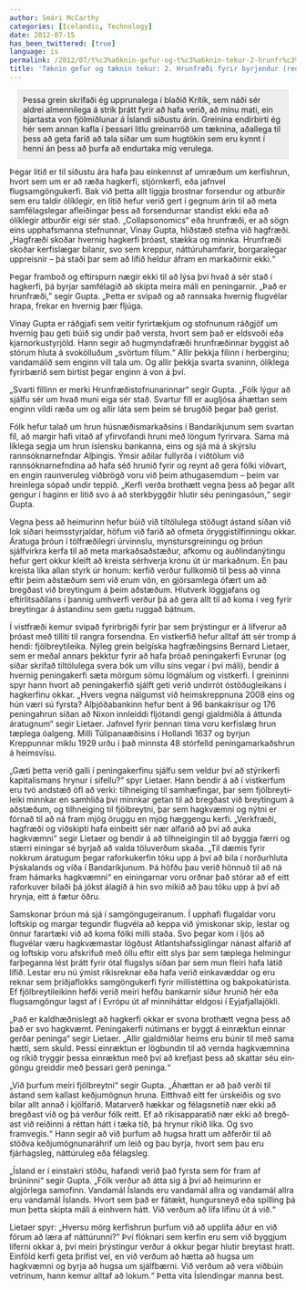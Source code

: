 ```yaml
---
author: Smári McCarthy
categories: [Icelandic, Technology]
date: 2012-07-15
has_been_twittered: [true]
language: is
permalink: /2012/07/t%c3%a6knin-gefur-og-t%c3%a6knin-tekur-2-hrunfr%c3%a6%c3%b0i-fyrir-byrjendur-redux/
title: 'Tæknin gefur og tæknin tekur: 2. Hrunfræði fyrir byrjendur (redux)'
---
```

<p class="wp-flattr-button">
  <a class="FlattrButton" style="display:none;" href="http://www.smarimccarthy.is/2012/07/t%c3%a6knin-gefur-og-t%c3%a6knin-tekur-2-hrunfr%c3%a6%c3%b0i-fyrir-byrjendur-redux/" title="Tæknin gefur og tæknin tekur: 2. Hrunfræði fyrir byrjendur (redux)" rev="flattr;uid:smarimc;language:en_GB;category:text;button:compact;">Þessa grein skrifaði ég upprunalega í blaðið Krítík, sem náði sér aldrei almennilega á strik þrátt fyrir að hafa verið, að mínu mati, ein bjartasta von fjölmiðlunar á Íslandi síðustu árin. Greinina endirbirti ég hér sem annan kafla í þessari litlu greinarröð um tæknina, aðallega til þess að geta farið að tala síðar um sum hugtökin sem eru kynnt í henni án þess að þurfa að endurtaka mig verulega. Þegar litið er til síðustu ára hafa þau ein­kennst af umræðum um kerfishrun, hvort sem um er að ræða hagkerfi, stjórnkerfi, eða jafnvel flugsamgöngukerfi. Bak við þetta allt liggja brostnar forsendur og atburðir sem eru taldir ólíklegir, en lítið hefur verið gert í gegnum árin til að meta samfélagslegar afleiðingar þess að for­sendurnar standist ekki eða að ólíklegir atburðir eigi sér stað. „Collapsonomics“ eða hrunfræði, er að sögn eins upphafsmanna stefnunnar, Vinay Gupta, hliðstæð stefna við hag­fræði. „Hagfræði</a>
</p>

<div style="border: 1px solid #ddd; background: #eee; padding: 0.6em; margin: 1em;">
  Þessa grein skrifaði ég upprunalega í blaðið Krítík, sem náði sér aldrei almennilega á strik þrátt fyrir að hafa verið, að mínu mati, ein bjartasta von fjölmiðlunar á Íslandi síðustu árin. Greinina endirbirti ég hér sem annan kafla í þessari litlu greinarröð um tæknina, aðallega til þess að geta farið að tala síðar um sum hugtökin sem eru kynnt í henni án þess að þurfa að endurtaka mig verulega.
</div>

Þegar litið er til síðustu ára hafa þau ein­kennst af umræðum um kerfishrun, hvort sem um er að ræða hagkerfi, stjórnkerfi, eða jafnvel flugsamgöngukerfi. Bak við þetta allt liggja brostnar forsendur og atburðir sem eru taldir ólíklegir, en lítið hefur verið gert í gegnum árin til að meta samfélagslegar afleiðingar þess að for­sendurnar standist ekki eða að ólíklegir atburðir eigi sér stað. „Collapsonomics“ eða hrunfræði, er að sögn eins upphafsmanna stefnunnar, Vinay Gupta, hliðstæð stefna við hag­fræði. „Hagfræði skoðar hvernig hag­kerfi þróast, stækka og minnka. Hrun­fræði skoðar kerfislægar bilanir, svo sem kreppur, náttúruhamfarir, borgaralegar uppreisnir &#8211; þá staði þar sem að lífið heldur áfram en markaðirnir ekki.“

Þegar framboð og eftirspurn nægir ekki til að lýsa því hvað á sér stað í hagkerfi, þá byrjar samfélagið að skipta meira máli en peningarnir. „Það er hrunfræði,” segir Gupta. „Þetta er svipað og að rannsaka hvernig flugvélar hrapa, frekar en hvernig þær fljúga.

Vinay Gupta er ráðgjafi sem veitir fyrir­tækjum og stofnunum ráðgjöf um hvernig þau geti búið sig undir það versta, hvort sem það er eldsvoði eða kjarnorkustyrj­öld. Hann segir að hugmyndafræði hrunfræðinnar byggist að stórum hluta á svokölluðum „svörtum fílum.“ Allir þekkja fílinn í herberginu; vanda­málið sem enginn vill tala um. Og allir þekkja svarta svaninn, ólíklega fyrirbærið sem birtist þegar enginn á von á því.

„Svarti fíllinn er merki Hrunfræðistofn­unarinnar“ segir Gupta. „Fólk lýgur að sjálfu sér um hvað muni eiga sér stað. Svartur fíll er augljósa áhættan sem enginn vildi ræða um og allir láta sem þeim sé brugðið þegar það gerist.

Fólk hefur talað um hrun húsnæðismark­aðsins í Bandaríkjunum sem svartan fíl, að margir hafi vitað af yfirvofandi hruni með löngum fyrirvara. Sama má líklega segja um hrun íslensku bankanna, eins og sjá má á skýrslu rannsóknarnefndar Alþingis. Ýmsir aðilar fullyrða í við­tölum við rannsóknarnefndina að hafa séð hrunið fyrir og reynt að gera fólki viðvart, en engin raunveruleg viðbrögð voru við þeim athugasemdum – þeim var hreinlega sópað undir teppið. „Kerfi verða brothætt vegna þess að þegar allt gengur í haginn er litið svo á að sterkbyggðir hlutir séu peningasóun,“ segir Gupta.

Vegna þess að heimurinn hefur búið við tiltölulega stöðugt ástand síðan við lok síðari heimsstyrjaldar, höfum við farið að ofmeta öryggistilfinningu okkar. Áratuga þróun í tölfræðilegri úrvinnslu, mynst­ursgreiningu og þróun sjálfvirkra kerfa til að meta markaðsaðstæður, afkomu og auðlindanýtingu hefur gert okkur kleift að kreista sérhverja krónu út úr markaðnum. En þau kreista líka allan styrk úr honum: kerfið verður fullkomið til þess að vinna eftir þeim aðstæðum sem við erum vön, en gjörsamlega ófært um að bregðast við breytingum á þeim aðstæðum. Hlutverk löggjafans og eftirlitsaðilans í þannig umhverfi verður þá að gera allt til að koma í veg fyrir breytingar á ástandinu sem gætu ruggað bátnum.

Í vistfræði kemur svipað fyrirbrigði fyrir þar sem þrýstingur er á lífverur að þróast með tilliti til rangra forsendna. En vist­kerfið hefur alltaf átt sér tromp á hendi: fjölbreytileika. Nýleg grein belgíska hagfræðingsins Bern­ard Lietaer, sem er meðal annars þekktur fyrir að hafa þróað peningakerfi Evrunar (og síðar skrifað tiltölulega svera bók um villu síns vegar í því máli), bendir á hvernig peningakerfi sæta mörgum sömu lögmálum og vistkerfi. Í greininni spyr hann hvort að peningakerfið sjálft geti verið undirrót óstöðugleikans í hagkerf­inu okkar. „Hvers vegna nálgumst við heimskreppnuna 2008 eins og hún væri sú fyrsta? Alþjóðabankinn hefur bent á 96 bankakrísur og 176 peningahrun síðan að Nixon innleiddi fljótandi gengi gjaldmiðla á áttunda áratugnum“ segir Lietaer. Jafnvel fyrir þennan tíma voru kerfislæg hrun tæplega óalgeng. Milli Túlipanaæðis­ins í Hollandi 1637 og byrjun Kreppunnar miklu 1929 urðu í það minnsta 48 stórfelld peningamarkaðshrun á heimsvísu.

„Gæti þetta verið galli í peningakerf­inu sjálfu sem veldur því að stýrikerfi kapitalismans hrynur í sífellu?“ spyr Lietaer. Hann bendir á að í vistkerfum eru tvö andstæð öfl að verki: tilhneig­ing til samhæfingar, þar sem fjölbreyti­leiki minnkar en samhliða því minnkar getan til að bregðast við breytingum á aðstæðum, og tilhneiging til fjölbreytni, þar sem hagkvæmni og nýtni er fórnað til að ná fram mjög öruggu en mjög hæggengu kerfi. „Verkfræði, hagfræði og viðskipti hafa einbeitt sér nær alfarið að því að auka hagkvæmni“ segir Lietaer og bendir á að tilhneigingin til að byggja færri og stærri einingar sé byrjað að valda tölu­verðum skaða. „Til dæmis fyrir nokkrum áratugum þegar raforkukerfin tóku upp á því að bila í norðurhluta Þýskalands og víða í Bandaríkjunum. Þá höfðu þau verið hönnuð til að ná fram hámarks hag­kvæmni“ en einingarnar voru orðnar það stórar að ef eitt raforkuver bilaði þá jókst álagið á hin svo mikið að þau tóku upp á því að hrynja, eitt á fætur öðru.

Samskonar þróun má sjá í samgöngugeir­anum. Í upphafi flugaldar voru loftskip og margar tegundir flugvéla að keppa við ýmiskonar skip, lestar og önnur farartæki við að koma fólki milli staða. Svo þegar kom í ljós að flugvélar væru hagkvæmastar lögðust Atlantshafssiglingar nánast alfarið af og loftskip voru afskrifuð með öllu eftir eitt slys þar sem tæplega helm­ingur farþeganna lést­ þrátt fyrir ótal flugslys síðan þar sem mun fleiri hafa látið lífið. Lestar eru nú ýmist ríkisreknar eða hafa verið einkavæddar og eru reknar sem þriðja­flokks samgöngukerfi fyrir millistéttina og bakpokatúrista. Ef fjölbreytileikinn hefði verið meiri hefðu bankarnir síður hrunið hér eða flugsam­göngur lagst af í Evrópu út af minniháttar eldgosi í Eyjafjallajökli.

„Það er kaldhæðnislegt að hagkerfi okkar er svona brothætt vegna þess að það er svo hagkvæmt. Peningakerfi nútímans er byggt á einræktun einnar gerðar peninga“ segir Lietaer. „Allir gjaldmiðlar heims eru búnir til með sama hætti, sem skuld. Þessi einræktun er lögbundin til að vernda hag­kvæmnina og ríkið tryggir þessa einræktun með því að krefjast þess að skattar séu ein­göngu greiddir með þessari gerð peninga.“

„Við þurfum meiri fjölbreytni“ segir Gupta. „Áhættan er að það verði til ástand sem kallast keðjumögnun hruna. Eitthvað eitt fer úrskeiðis og svo bilar allt annað í kjöl­farið. Matarverð hækkar og félagsnetið nær ekki að bregðast við og þá verður fólk reitt. Ef að ríkisapparatið nær ekki að bregð­ast við reiðinni á réttan hátt í tæka tíð, þá hrynur ríkið líka. Og svo framvegis.“ Hann segir að við þurfum að hugsa hratt um aðferðir til að stöðva keðjumögnunar­áhrif um leið og þau byrja, hvort sem þau eru fjárhagsleg, náttúruleg eða félagsleg.

„Ísland er í einstakri stöðu, hafandi verið það fyrsta sem fór fram af brúninni“ segir Gupta. „Fólk verður að átta sig á því að heimurinn er algjörlega samofinn. Vanda­mál Íslands eru vandamál allra og vanda­mál allra eru vandamál Íslands. Hvort sem það er fátækt, hungursneyð eða spill­ing þá mun þetta skipta máli á einhvern hátt. Við verðum að lifa lífinu út á við.“

Lietaer spyr: „Hversu mörg kerfishrun þurfum við að upplifa áður en við förum að læra af náttúrunni?“ Því flóknari sem kerfin eru sem við byggjum líferni okkar á, því meiri þrýstingur verður á okkur þegar hlutir breytast hratt. Einföld kerfi geta þrifist vel, en við verðum að hætta að hugsa um hagkvæmni og byrja að hugsa um sjálfbærni. Við verðum að vera viðbúin vetrinum, hann kemur alltaf að lokum.“ Þetta vita Íslendingar manna best.
